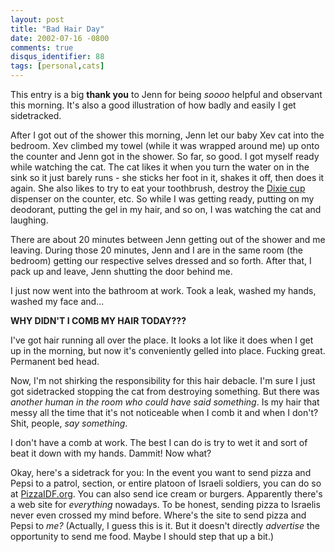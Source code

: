 ```yaml
---
layout: post
title: "Bad Hair Day"
date: 2002-07-16 -0800
comments: true
disqus_identifier: 88
tags: [personal,cats]
---
```

This entry is a big **thank you** to Jenn for being *soooo* helpful and
observant this morning. It's also a good illustration of how badly and
easily I get sidetracked.

 After I got out of the shower this morning, Jenn let our baby Xev cat
into the bedroom. Xev climbed my towel (while it was wrapped around me)
up onto the counter and Jenn got in the shower. So far, so good. I got
myself ready while watching the cat. The cat likes it when you turn the
water on in the sink so it just barely runs - she sticks her foot in it,
shakes it off, then does it again. She also likes to try to eat your
toothbrush, destroy the [Dixie
cup](http://www.gp.com/consumerproducts/dixie.html) dispenser on the
counter, etc. So while I was getting ready, putting on my deodorant,
putting the gel in my hair, and so on, I was watching the cat and
laughing.

 There are about 20 minutes between Jenn getting out of the shower and
me leaving. During those 20 minutes, Jenn and I are in the same room
(the bedroom) getting our respective selves dressed and so forth. After
that, I pack up and leave, Jenn shutting the door behind me.

 I just now went into the bathroom at work. Took a leak, washed my
hands, washed my face and...

 **WHY DIDN'T I COMB MY HAIR TODAY???**

 I've got hair running all over the place. It looks a lot like it does
when I get up in the morning, but now it's conveniently gelled into
place. Fucking great. Permanent bed head.

 Now, I'm not shirking the responsibility for this hair debacle. I'm
sure I just got sidetracked stopping the cat from destroying something.
But there was *another human in the room who could have said something*.
Is my hair that messy all the time that it's not noticeable when I comb
it and when I don't? Shit, people, *say something*.

 I don't have a comb at work. The best I can do is try to wet it and
sort of beat it down with my hands. Dammit! Now what?

 Okay, here's a sidetrack for you: In the event you want to send pizza
and Pepsi to a patrol, section, or entire platoon of Israeli soldiers,
you can do so at [PizzaIDF.org](http://www.pizzaidf.org/). You can also
send ice cream or burgers. Apparently there's a web site for
*everything* nowadays. To be honest, sending pizza to Israelis never
even crossed my mind before. Where's the site to send pizza and Pepsi to
*me?* (Actually, I guess this is it. But it doesn't directly *advertise*
the opportunity to send me food. Maybe I should step that up a bit.)
